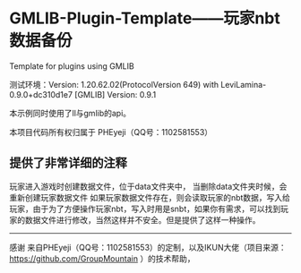 # GMLIB-Plugin-Template——玩家nbt数据备份
Template for plugins using GMLIB

测试环境：Version: 1.20.62.02(ProtocolVersion 649) with LeviLamina-0.9.0+dc310d1e7
[GMLIB] Version: 0.9.1

本示例同时使用了ll与gmlib的api。

本项目代码所有权归属于 PHEyeji（QQ号：1102581553）

提供了非常详细的注释
--
玩家进入游戏时创建数据文件，位于data文件夹中，
当删除data文件夹时候，会重新创建玩家数据文件
如果玩家数据文件存在，则会读取玩家的nbt数据，写入给玩家，由于为了方便操作玩家nbt，写入时用是snbt，如果你有需求，可以找到玩家的数据文件进行修改，当然这样并不安全。但是提供了这样一种操作。

---
感谢 来自PHEyeji（QQ号：1102581553）的定制，以及IKUN大佬（项目来源：https://github.com/GroupMountain ）的技术帮助，

